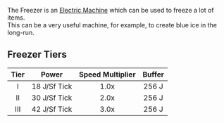 The Freezer is an [Electric Machine](https://github.com/Slimefun/Slimefun4/wiki/Electric-Machines) which can be used to freeze a lot of items.  
This can be a very useful machine, for example, to create blue ice in the long-run.

## Freezer Tiers

| Tier |     Power    | Speed Multiplier | Buffer |
| :--: | :----------: | :--------------: | :----: |
| I    | 18 J/Sf Tick | 1.0x             | 256 J  |
| II   | 30 J/Sf Tick | 2.0x             | 256 J  |
| III  | 42 J/Sf Tick | 3.0x             | 256 J  |
